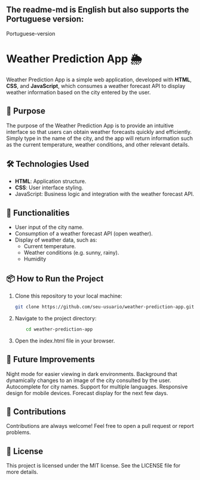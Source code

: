 ## The readme-md is English but also supports the Portuguese version:
<a src="https://github.com/Oliveir4Matheus/weather-prediction-app\readme-pt.md">Portuguese-version</a>
# Weather Prediction App 🌦️

Weather Prediction App is a simple web application, developed with **HTML**, **CSS**, and **JavaScript**, which consumes a weather forecast API to display weather information based on the city entered by the user.

## 🎯 Purpose

The purpose of the Weather Prediction App is to provide an intuitive interface so that users can obtain weather forecasts quickly and efficiently. Simply type in the name of the city, and the app will return information such as the current temperature, weather conditions, and other relevant details.

## 🛠️ Technologies Used

- **HTML**: Application structure.
- **CSS**: User interface styling.
- JavaScript: Business logic and integration with the weather forecast API.

## 🚀 Functionalities

- User input of the city name.
- Consumption of a weather forecast API (open weather).
- Display of weather data, such as:
  - Current temperature.
  - Weather conditions (e.g. sunny, rainy).
  - Humidity

## 📦 How to Run the Project

1. Clone this repository to your local machine:
   ```bash
   git clone https://github.com/seu-usuario/weather-prediction-app.git

2. Navigate to the project directory:
    ```bash
        cd weather-prediction-app
3. Open the index.html file in your browser.

## 🌟 Future Improvements
Night mode for easier viewing in dark environments.
Background that dynamically changes to an image of the city consulted by the user.
Autocomplete for city names.
Support for multiple languages.
Responsive design for mobile devices.
Forecast display for the next few days.

## 🤝 Contributions
Contributions are always welcome! Feel free to open a pull request or report problems.

## 📄 License
This project is licensed under the MIT license. See the LICENSE file for more details.
